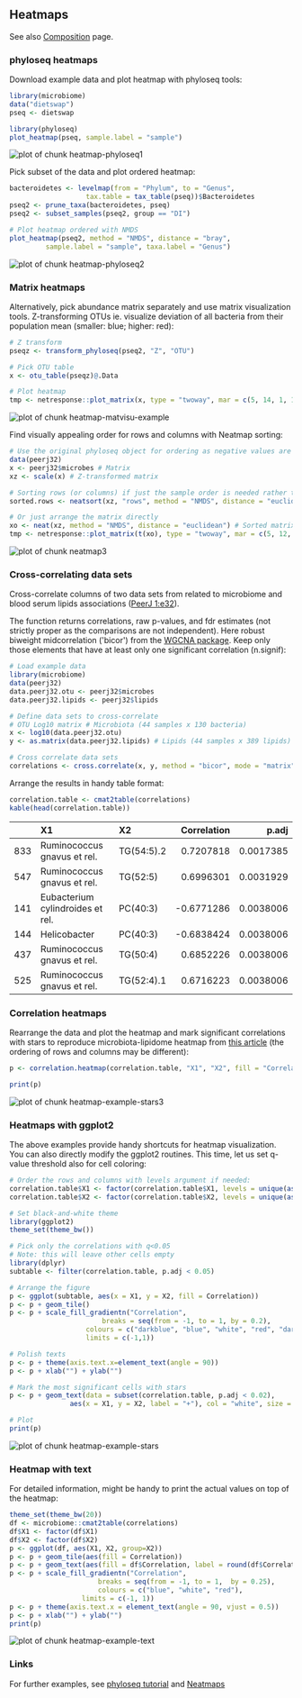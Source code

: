 ## Heatmaps

See also [Composition](Composition.md) page.

### phyloseq heatmaps

Download example data and plot heatmap with phyloseq tools:


```r
library(microbiome)
data("dietswap")
pseq <- dietswap

library(phyloseq)
plot_heatmap(pseq, sample.label = "sample")
```

![plot of chunk heatmap-phyloseq1](figure/heatmap-phyloseq1-1.png)

Pick subset of the data and plot ordered heatmap:


```r
bacteroidetes <- levelmap(from = "Phylum", to = "Genus",
	      	 	   tax.table = tax_table(pseq))$Bacteroidetes
pseq2 <- prune_taxa(bacteroidetes, pseq)
pseq2 <- subset_samples(pseq2, group == "DI")

# Plot heatmap ordered with NMDS
plot_heatmap(pseq2, method = "NMDS", distance = "bray",
	     sample.label = "sample", taxa.label = "Genus")
```

![plot of chunk heatmap-phyloseq2](figure/heatmap-phyloseq2-1.png)


### Matrix heatmaps

Alternatively, pick abundance matrix separately and use matrix
visualization tools. Z-transforming OTUs ie. visualize deviation of
all bacteria from their population mean (smaller: blue; higher: red):


```r
# Z transform
pseqz <- transform_phyloseq(pseq2, "Z", "OTU")

# Pick OTU table
x <- otu_table(pseqz)@.Data

# Plot heatmap
tmp <- netresponse::plot_matrix(x, type = "twoway", mar = c(5, 14, 1, 1))
```

![plot of chunk heatmap-matvisu-example](figure/heatmap-matvisu-example-1.png)


Find visually appealing order for rows and columns with Neatmap sorting:


```r
# Use the original phyloseq object for ordering as negative values are not allowed
data(peerj32)
x <- peerj32$microbes # Matrix
xz <- scale(x) # Z-transformed matrix

# Sorting rows (or columns) if just the sample order is needed rather than the matrix
sorted.rows <- neatsort(xz, "rows", method = "NMDS", distance = "euclidean") 

# Or just arrange the matrix directly
xo <- neat(xz, method = "NMDS", distance = "euclidean") # Sorted matrix
tmp <- netresponse::plot_matrix(t(xo), type = "twoway", mar = c(5, 12, 1, 1))
```

![plot of chunk neatmap3](figure/neatmap3-1.png)



### Cross-correlating data sets

Cross-correlate columns of two data sets from related to microbiome and blood serum lipids associations ([PeerJ 1:e32](https://peerj.com/articles/32/)).

The function returns correlations, raw p-values, and fdr estimates (not strictly proper as the comparisons are not independent). Here robust biweight midcorrelation ('bicor') from the [WGCNA package](http://labs.genetics.ucla.edu/horvath/CoexpressionNetwork/Rpackages/WGCNA/). Keep only those elements that have at least only one significant correlation (n.signif):


```r
# Load example data 
library(microbiome)
data(peerj32)
data.peerj32.otu <- peerj32$microbes 
data.peerj32.lipids <- peerj32$lipids 

# Define data sets to cross-correlate
# OTU Log10 matrix # Microbiota (44 samples x 130 bacteria)
x <- log10(data.peerj32.otu)
y <- as.matrix(data.peerj32.lipids) # Lipids (44 samples x 389 lipids)

# Cross correlate data sets
correlations <- cross.correlate(x, y, method = "bicor", mode = "matrix", p.adj.threshold = 0.05, n.signif = 1)
```

Arrange the results in handy table format: 


```r
correlation.table <- cmat2table(correlations)
kable(head(correlation.table))
```



|    |X1                               |X2         | Correlation|     p.adj|
|:---|:--------------------------------|:----------|-----------:|---------:|
|833 |Ruminococcus gnavus et rel.      |TG(54:5).2 |   0.7207818| 0.0017385|
|547 |Ruminococcus gnavus et rel.      |TG(52:5)   |   0.6996301| 0.0031929|
|141 |Eubacterium cylindroides et rel. |PC(40:3)   |  -0.6771286| 0.0038006|
|144 |Helicobacter                     |PC(40:3)   |  -0.6838424| 0.0038006|
|437 |Ruminococcus gnavus et rel.      |TG(50:4)   |   0.6852226| 0.0038006|
|525 |Ruminococcus gnavus et rel.      |TG(52:4).1 |   0.6716223| 0.0038006|

### Correlation heatmaps

Rearrange the data and plot the heatmap and mark significant correlations with stars to reproduce microbiota-lipidome heatmap from [this article](https://peerj.com/articles/32/) (the ordering of rows and columns may be different): 


```r
p <- correlation.heatmap(correlation.table, "X1", "X2", fill = "Correlation", star = "p.adj", p.adj.threshold = 0.05) 
```

```r
print(p)
```

![plot of chunk heatmap-example-stars3](figure/heatmap-example-stars3-1.png)


### Heatmaps with ggplot2

The above examples provide handy shortcuts for heatmap visualization. You can also directly modify the ggplot2 routines. This time, let us set q-value threshold also for cell coloring: 


```r
# Order the rows and columns with levels argument if needed:
correlation.table$X1 <- factor(correlation.table$X1, levels = unique(as.character(correlation.table$X1)))
correlation.table$X2 <- factor(correlation.table$X2, levels = unique(as.character(correlation.table$X2)))

# Set black-and-white theme
library(ggplot2)
theme_set(theme_bw())

# Pick only the correlations with q<0.05
# Note: this will leave other cells empty
library(dplyr)
subtable <- filter(correlation.table, p.adj < 0.05)

# Arrange the figure
p <- ggplot(subtable, aes(x = X1, y = X2, fill = Correlation))
p <- p + geom_tile() 
p <- p + scale_fill_gradientn("Correlation", 
       	 		       breaks = seq(from = -1, to = 1, by = 0.2), 
			       colours = c("darkblue", "blue", "white", "red", "darkred"), 
			       limits = c(-1,1)) 

# Polish texts
p <- p + theme(axis.text.x=element_text(angle = 90))
p <- p + xlab("") + ylab("")

# Mark the most significant cells with stars
p <- p + geom_text(data = subset(correlation.table, p.adj < 0.02), 
       	 	   aes(x = X1, y = X2, label = "+"), col = "white", size = 5)

# Plot
print(p)
```

![plot of chunk heatmap-example-stars](figure/heatmap-example-stars-1.png)

### Heatmap with text

For detailed information, might be handy to print the actual values on
top of the heatmap:


```r
theme_set(theme_bw(20))
df <- microbiome::cmat2table(correlations)
df$X1 <- factor(df$X1)
df$X2 <- factor(df$X2)
p <- ggplot(df, aes(X1, X2, group=X2)) 
p <- p + geom_tile(aes(fill = Correlation)) 
p <- p + geom_text(aes(fill = df$Correlation, label = round(df$Correlation, 1)), size = 2) 
p <- p + scale_fill_gradientn("Correlation", 
       	 		      breaks = seq(from = -1, to = 1,  by = 0.25), 
       	 		      colours = c("blue", "white", "red"), 
			      limits = c(-1, 1))
p <- p + theme(axis.text.x = element_text(angle = 90, vjust = 0.5)) 
p <- p + xlab("") + ylab("")
print(p)
```

![plot of chunk heatmap-example-text](figure/heatmap-example-text-1.png)

### Links

For further examples, see [phyloseq tutorial](http://joey711.github.io/phyloseq/plot_heatmap-examples.html) and [Neatmaps](http://www.biomedcentral.com/1471-2105/11/45)
